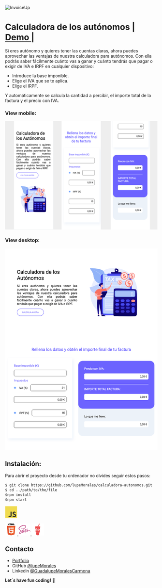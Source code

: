 ![InvoiceUp](./src/images/WhiteLogo.png=x250)

# Calculadora de los autónomos <span> | </span>  <a href="https://lupemorales.github.io/anime/" target="_blank">   Demo </a><span> | </span>
    


Si eres autónomo y quieres tener las cuentas claras, ahora puedes aprovechar las ventajas de nuestra calculadora para autónomos. Con ella podrás saber fácilmente cuánto vas a ganar y cuánto tendrás que pagar o exigir de IVA e IRPF en cualquier dispositivo:


- Introduce la base imponible.
- Elige el IVA que se te aplica.
- Elige el IRPF.

Y automáticamente se calcula la cantidad a percibir, el importe total de la factura y el precio con IVA.



### View mobile:

![Mobile](./src/images/mobileView.png)


### View desktop:

![Desktop](./src/images/desktopView.png)

## Instalación:

Para abrir el proyecto desde tu ordenador no olvides seguir estos pasos:

```
$ git clone https://github.com/lupeMorales/calculadora-autonomos.git
$ cd ../path/to/the/file
$npm install
$npm start
```


<p align="left">
 <a href="https://developer.mozilla.org/en-US/docs/Web/JavaScript" target="_blank"> <img src="https://raw.githubusercontent.com/devicons/devicon/master/icons/javascript/javascript-original.svg" alt="javascript" width="40" height="40"/> </a> 

<a href="https://www.w3.org/html/" target="_blank"> <img src="https://raw.githubusercontent.com/devicons/devicon/master/icons/html5/html5-original-wordmark.svg" alt="html5" width="40" height="40"/> </a>
 <a href="https://sass-lang.com" target="_blank"> <img src="https://raw.githubusercontent.com/devicons/devicon/master/icons/sass/sass-original.svg" alt="sass" width="40" height="40"/> </a> 
  <a href="https://gulpjs.com" target="_blank"> <img src="https://raw.githubusercontent.com/devicons/devicon/master/icons/gulp/gulp-plain.svg" alt="gulp" width="40" height="40"/> </a> </p>



## Contacto

- [Portfolio](https://lupemorales.github.io/portfolio/)
- GitHub [@lupeMorales](https://github.com/lupeMorales )
- Linkedin [@GuadalupeMoralesCarmona](https://linkedin.com/in/guadalupe-morales-carmona-817245226/ )


**Let´s have fun coding!** 🚀